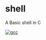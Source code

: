 # shell
A Basic shell in C

[![gcc](https://github.com/shikharvashistha/shell/actions/workflows/gcc.yml/badge.svg?branch=main)](https://github.com/shikharvashistha/shell/actions/workflows/gcc.yml)
